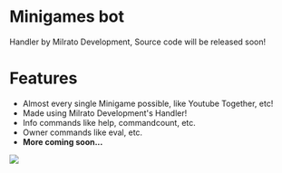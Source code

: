 # Minigames bot
Handler by Milrato Development,  Source code will be released soon!
# Features 
- Almost every single Minigame possible, like Youtube Together, etc!
- Made using Milrato Development's Handler! 
- Info commands like help, commandcount, etc.
- Owner commands like eval, etc.
- **More coming soon...**

<img src="https://raw.githubusercontent.com/testbot-github/Minigames-bot/main/minigames-git.png">

